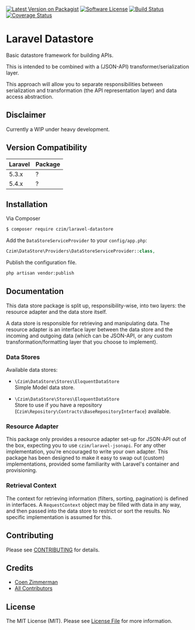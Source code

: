 [![Latest Version on Packagist][ico-version]][link-packagist]
[![Software License][ico-license]](LICENSE.md)
[![Build Status](https://travis-ci.org/czim/laravel-datastore.svg?branch=master)](https://travis-ci.org/czim/laravel-datastore)
[![Coverage Status](https://coveralls.io/repos/github/czim/laravel-datastore/badge.svg?branch=master)](https://coveralls.io/github/czim/laravel-datastore?branch=master)

# Laravel Datastore

Basic datastore framework for building APIs.

This is intended to be combined with a (JSON-API) transformer/serialization layer.
 
This approach will allow you to separate responsibilities between serialization and transformation (the API representation layer) and data access abstraction.

## Disclaimer

Currently a WIP under heavy development.

## Version Compatibility

 Laravel      | Package 
:-------------|:--------
 5.3.x        | ?
 5.4.x        | ?


## Installation

Via Composer

``` bash
$ composer require czim/laravel-datastore
```

Add the `DataStoreServiceProvider` to your `config/app.php`:

``` php
Czim\DataStore\Providers\DataStoreServiceProvider::class,
```

Publish the configuration file.

``` bash
php artisan vendor:publish
```


## Documentation

This data store package is split up, responsibility-wise, into two layers: the resource adapter and the data store itself.

A data store is responsible for retrieving and manipulating data.
The resource adapter is an interface layer between the data store and the incoming and outgoing data (which can be JSON-API, or any custom transformation/formatting layer that you choose to implement).


### Data Stores

Available data stores:

- `\Czim\DataStore\Stores\EloquentDataStore`  
    Simple Model data store.

- `\Czim\DataStore\Stores\EloquentDataStore`  
    Store to use if you have a repository (`Czim\Repository\Contracts\BaseRepositoryInterface`) available.

### Resource Adapter

This package only provides a resource adapter set-up for JSON-API out of the box, expecting you to use `czim/laravel-jsonapi`.
For any other implementation, you're encouraged to write your own adapter. This package has been designed to make it easy to swap out (custom) implementations, provided some familiarity with Laravel's container and provisioning.

### Retrieval Context

The context for retrieving information (filters, sorting, pagination) is defined in interfaces. A `RequestContext` object may be filled with data in any way, and then passed into the data store to restrict or sort the results. No specific implementation is assumed for this.


## Contributing

Please see [CONTRIBUTING](CONTRIBUTING.md) for details.


## Credits

- [Coen Zimmerman][link-author]
- [All Contributors][link-contributors]


## License

The MIT License (MIT). Please see [License File](LICENSE.md) for more information.

[ico-version]: https://img.shields.io/packagist/v/czim/laravel-datastore.svg?style=flat-square
[ico-license]: https://img.shields.io/badge/license-MIT-brightgreen.svg?style=flat-square
[ico-downloads]: https://img.shields.io/packagist/dt/czim/laravel-datastore.svg?style=flat-square

[link-packagist]: https://packagist.org/packages/czim/laravel-datastore
[link-downloads]: https://packagist.org/packages/czim/laravel-datastore
[link-author]: https://github.com/czim
[link-contributors]: ../../contributors
